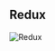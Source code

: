## Redux

<img src="https://raw.githubusercontent.com/x39OME/Ustudy-Application-Development-Camp/main/Week%205/Part%202/reduxdataflowdiagram-49fa8c3968371d9ef6f2a1486bd40a26.gif" alt="Redux"/>
